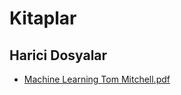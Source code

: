 # Kitaplar


<!--Index-->

## Harici Dosyalar

- [Machine Learning Tom Mitchell.pdf](./Machine%20Learning%20Tom%20Mitchell.pdf)


<!--Index-->
